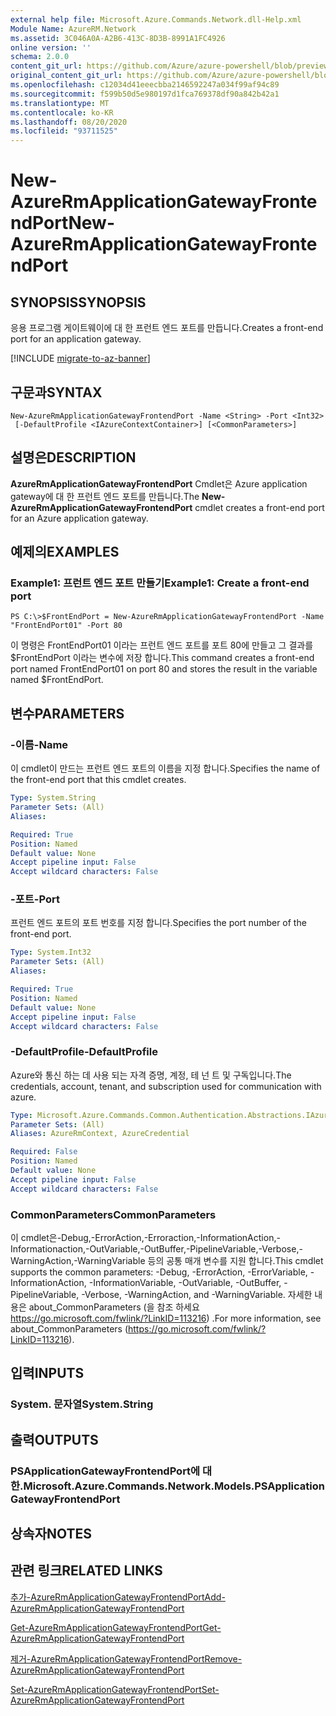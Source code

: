 ```yaml
---
external help file: Microsoft.Azure.Commands.Network.dll-Help.xml
Module Name: AzureRM.Network
ms.assetid: 3C046A0A-A2B6-413C-8D3B-8991A1FC4926
online version: ''
schema: 2.0.0
content_git_url: https://github.com/Azure/azure-powershell/blob/preview/src/ResourceManager/Network/Commands.Network/help/New-AzureRmApplicationGatewayFrontendPort.md
original_content_git_url: https://github.com/Azure/azure-powershell/blob/preview/src/ResourceManager/Network/Commands.Network/help/New-AzureRmApplicationGatewayFrontendPort.md
ms.openlocfilehash: c12034d41eeecbba2146592247a034f99af94c89
ms.sourcegitcommit: f599b50d5e980197d1fca769378df90a842b42a1
ms.translationtype: MT
ms.contentlocale: ko-KR
ms.lasthandoff: 08/20/2020
ms.locfileid: "93711525"
---
```

# <span data-ttu-id="b172e-101">New-AzureRmApplicationGatewayFrontendPort</span><span class="sxs-lookup"><span data-stu-id="b172e-101">New-AzureRmApplicationGatewayFrontendPort</span></span>

## <span data-ttu-id="b172e-102">SYNOPSIS</span><span class="sxs-lookup"><span data-stu-id="b172e-102">SYNOPSIS</span></span>
<span data-ttu-id="b172e-103">응용 프로그램 게이트웨이에 대 한 프런트 엔드 포트를 만듭니다.</span><span class="sxs-lookup"><span data-stu-id="b172e-103">Creates a front-end port for an application gateway.</span></span>

[!INCLUDE [migrate-to-az-banner](../../includes/migrate-to-az-banner.md)]

## <span data-ttu-id="b172e-104">구문과</span><span class="sxs-lookup"><span data-stu-id="b172e-104">SYNTAX</span></span>

```
New-AzureRmApplicationGatewayFrontendPort -Name <String> -Port <Int32>
 [-DefaultProfile <IAzureContextContainer>] [<CommonParameters>]
```

## <span data-ttu-id="b172e-105">설명은</span><span class="sxs-lookup"><span data-stu-id="b172e-105">DESCRIPTION</span></span>
<span data-ttu-id="b172e-106">**AzureRmApplicationGatewayFrontendPort** Cmdlet은 Azure application gateway에 대 한 프런트 엔드 포트를 만듭니다.</span><span class="sxs-lookup"><span data-stu-id="b172e-106">The **New-AzureRmApplicationGatewayFrontendPort** cmdlet creates a front-end port for an Azure application gateway.</span></span>

## <span data-ttu-id="b172e-107">예제의</span><span class="sxs-lookup"><span data-stu-id="b172e-107">EXAMPLES</span></span>

### <span data-ttu-id="b172e-108">Example1: 프런트 엔드 포트 만들기</span><span class="sxs-lookup"><span data-stu-id="b172e-108">Example1: Create a front-end port</span></span>
```
PS C:\>$FrontEndPort = New-AzureRmApplicationGatewayFrontendPort -Name "FrontEndPort01" -Port 80
```

<span data-ttu-id="b172e-109">이 명령은 FrontEndPort01 이라는 프런트 엔드 포트를 포트 80에 만들고 그 결과를 $FrontEndPort 이라는 변수에 저장 합니다.</span><span class="sxs-lookup"><span data-stu-id="b172e-109">This command creates a front-end port named FrontEndPort01 on port 80 and stores the result in the variable named $FrontEndPort.</span></span>

## <span data-ttu-id="b172e-110">변수</span><span class="sxs-lookup"><span data-stu-id="b172e-110">PARAMETERS</span></span>

### <span data-ttu-id="b172e-111">-이름</span><span class="sxs-lookup"><span data-stu-id="b172e-111">-Name</span></span>
<span data-ttu-id="b172e-112">이 cmdlet이 만드는 프런트 엔드 포트의 이름을 지정 합니다.</span><span class="sxs-lookup"><span data-stu-id="b172e-112">Specifies the name of the front-end port that this cmdlet creates.</span></span>

```yaml
Type: System.String
Parameter Sets: (All)
Aliases: 

Required: True
Position: Named
Default value: None
Accept pipeline input: False
Accept wildcard characters: False
```

### <span data-ttu-id="b172e-113">-포트</span><span class="sxs-lookup"><span data-stu-id="b172e-113">-Port</span></span>
<span data-ttu-id="b172e-114">프런트 엔드 포트의 포트 번호를 지정 합니다.</span><span class="sxs-lookup"><span data-stu-id="b172e-114">Specifies the port number of the front-end port.</span></span>

```yaml
Type: System.Int32
Parameter Sets: (All)
Aliases: 

Required: True
Position: Named
Default value: None
Accept pipeline input: False
Accept wildcard characters: False
```

### <span data-ttu-id="b172e-115">-DefaultProfile</span><span class="sxs-lookup"><span data-stu-id="b172e-115">-DefaultProfile</span></span>
<span data-ttu-id="b172e-116">Azure와 통신 하는 데 사용 되는 자격 증명, 계정, 테 넌 트 및 구독입니다.</span><span class="sxs-lookup"><span data-stu-id="b172e-116">The credentials, account, tenant, and subscription used for communication with azure.</span></span>

```yaml
Type: Microsoft.Azure.Commands.Common.Authentication.Abstractions.IAzureContextContainer
Parameter Sets: (All)
Aliases: AzureRmContext, AzureCredential

Required: False
Position: Named
Default value: None
Accept pipeline input: False
Accept wildcard characters: False
```

### <span data-ttu-id="b172e-117">CommonParameters</span><span class="sxs-lookup"><span data-stu-id="b172e-117">CommonParameters</span></span>
<span data-ttu-id="b172e-118">이 cmdlet은-Debug,-ErrorAction,-Erroraction,-InformationAction,-Informationaction,-OutVariable,-OutBuffer,-PipelineVariable,-Verbose,-WarningAction,-WarningVariable 등의 공통 매개 변수를 지원 합니다.</span><span class="sxs-lookup"><span data-stu-id="b172e-118">This cmdlet supports the common parameters: -Debug, -ErrorAction, -ErrorVariable, -InformationAction, -InformationVariable, -OutVariable, -OutBuffer, -PipelineVariable, -Verbose, -WarningAction, and -WarningVariable.</span></span> <span data-ttu-id="b172e-119">자세한 내용은 about_CommonParameters (을 참조 하세요 https://go.microsoft.com/fwlink/?LinkID=113216) .</span><span class="sxs-lookup"><span data-stu-id="b172e-119">For more information, see about_CommonParameters (https://go.microsoft.com/fwlink/?LinkID=113216).</span></span>

## <span data-ttu-id="b172e-120">입력</span><span class="sxs-lookup"><span data-stu-id="b172e-120">INPUTS</span></span>

### <span data-ttu-id="b172e-121">System. 문자열</span><span class="sxs-lookup"><span data-stu-id="b172e-121">System.String</span></span>

## <span data-ttu-id="b172e-122">출력</span><span class="sxs-lookup"><span data-stu-id="b172e-122">OUTPUTS</span></span>

### <span data-ttu-id="b172e-123">PSApplicationGatewayFrontendPort에 대 한.</span><span class="sxs-lookup"><span data-stu-id="b172e-123">Microsoft.Azure.Commands.Network.Models.PSApplicationGatewayFrontendPort</span></span>

## <span data-ttu-id="b172e-124">상속자</span><span class="sxs-lookup"><span data-stu-id="b172e-124">NOTES</span></span>

## <span data-ttu-id="b172e-125">관련 링크</span><span class="sxs-lookup"><span data-stu-id="b172e-125">RELATED LINKS</span></span>

[<span data-ttu-id="b172e-126">추가-AzureRmApplicationGatewayFrontendPort</span><span class="sxs-lookup"><span data-stu-id="b172e-126">Add-AzureRmApplicationGatewayFrontendPort</span></span>](./Add-AzureRmApplicationGatewayFrontendPort.md)

[<span data-ttu-id="b172e-127">Get-AzureRmApplicationGatewayFrontendPort</span><span class="sxs-lookup"><span data-stu-id="b172e-127">Get-AzureRmApplicationGatewayFrontendPort</span></span>](./Get-AzureRmApplicationGatewayFrontendPort.md)

[<span data-ttu-id="b172e-128">제거-AzureRmApplicationGatewayFrontendPort</span><span class="sxs-lookup"><span data-stu-id="b172e-128">Remove-AzureRmApplicationGatewayFrontendPort</span></span>](./Remove-AzureRmApplicationGatewayFrontendPort.md)

[<span data-ttu-id="b172e-129">Set-AzureRmApplicationGatewayFrontendPort</span><span class="sxs-lookup"><span data-stu-id="b172e-129">Set-AzureRmApplicationGatewayFrontendPort</span></span>](./Set-AzureRmApplicationGatewayFrontendPort.md)


